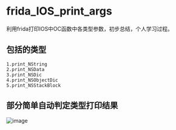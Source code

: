 # frida_IOS_print_args
利用frida打印IOS中OC函数中各类型参数，初步总结，个人学习过程。
## 包括的类型
```
1.print_NString
2.print_NSData
3.print_NSDic
4.print_NSObjectDic
5.print_NSStackBlock
```
## 部分简单自动判定类型打印结果
![image](https://user-images.githubusercontent.com/50468890/232720948-bb970876-0ca4-4680-bbd1-b65a4026e34d.png)



